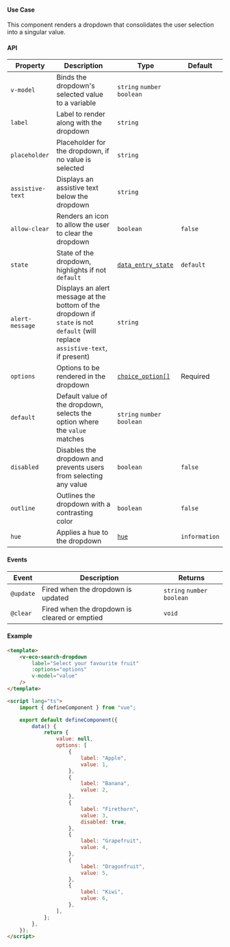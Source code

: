 #### Use Case

This component renders a dropdown that consolidates the user selection into a singular value.

#### API

| Property         | Description                                                                                                                     | Type                                          | Default       |
| ---------------- | ------------------------------------------------------------------------------------------------------------------------------- | --------------------------------------------- | ------------- |
| `v-model`        | Binds the dropdown's selected value to a variable                                                                               | `string` `number` `boolean`                   |               |
| `label`          | Label to render along with the dropdown                                                                                         | `string`                                      |               |
| `placeholder`    | Placeholder for the dropdown, if no value is selected                                                                           | `string`                                      |               |
| `assistive-text` | Displays an assistive text below the dropdown                                                                                   | `string`                                      |               |
| `allow-clear`    | Renders an icon to allow the user to clear the dropdown                                                                         | `boolean`                                     | `false`       |
| `state`          | State of the dropdown, highlights if not `default`                                                                              | [`data_entry_state`](/types#data-entry-state) | `default`     |
| `alert-message`  | Displays an alert message at the bottom of the dropdown if `state` is not `default` (will replace `assistive-text`, if present) | `string`                                      |               |
| `options`        | Options to be rendered in the dropdown                                                                                          | [`choice_option[]`](/types#choice-option)     | Required      |
| `default`        | Default value of the dropdown, selects the option where the `value` matches                                                     | `string` `number` `boolean`                   |               |
| `disabled`       | Disables the dropdown and prevents users from selecting any value                                                               | `boolean`                                     | `false`       |
| `outline`        | Outlines the dropdown with a contrasting color                                                                                  | `boolean`                                     | `false`       |
| `hue`            | Applies a hue to the dropdown                                                                                                   | [`hue`](/types#hue)                           | `information` |

#### Events

| Event     | Description                                   | Returns                     |
| --------- | --------------------------------------------- | --------------------------- |
| `@update` | Fired when the dropdown is updated            | `string` `number` `boolean` |
| `@clear`  | Fired when the dropdown is cleared or emptied | `void`                      |

#### Example

```html
<template>
	<v-eco-search-dropdown
		label="Select your favourite fruit"
		:options="options"
		v-model="value"
	/>
</template>

<script lang="ts">
	import { defineComponent } from "vue";

	export default defineComponent({
		data() {
			return {
				value: null,
				options: [
					{
						label: "Apple",
						value: 1,
					},
					{
						label: "Banana",
						value: 2,
					},
					{
						label: "Firethorn",
						value: 3,
						disabled: true,
					},
					{
						label: "Grapefruit",
						value: 4,
					},
					{
						label: "Dragonfruit",
						value: 5,
					},
					{
						label: "Kiwi",
						value: 6,
					},
				],
			};
		},
	});
</script>
```
